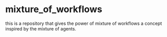 # mixture_of_workflows
this is a repository that gives the power of mixture of workflows a concept inspired by the mixture of agents.
